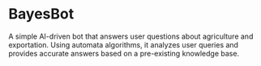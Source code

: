 # BayesBot
A simple AI-driven bot that answers user questions about agriculture and exportation. Using automata algorithms, it analyzes user queries and provides accurate answers based on a pre-existing knowledge base.
